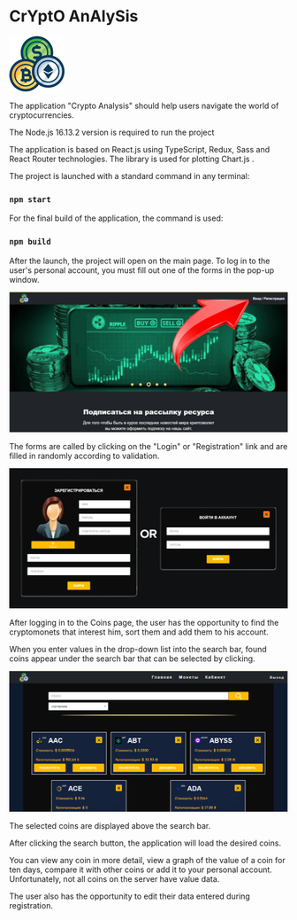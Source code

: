 # CrYptO AnAlySis

![alt text](https://raw.githubusercontent.com/KutuzovSergey/images/main/logo_min_100px.png)

The application "Crypto Analysis" should help users navigate the world of cryptocurrencies.

The Node.js 16.13.2 version is required to run the project 

The application is based on React.js using TypeScript, Redux, Sass and React Router technologies. The library is used for plotting Chart.js .

The project is launched with a standard command in any terminal:

### `npm start`

For the final build of the application, the command is used:

### `npm build`

After the launch, the project will open on the main page. 
To log in to the user's personal account, you must fill out one of the forms in the pop-up window.

![alt text](https://raw.githubusercontent.com/KutuzovSergey/images/main/001.png)

The forms are called by clicking on the "Login" or "Registration" link and are filled in randomly according to validation. 

![alt text](https://raw.githubusercontent.com/KutuzovSergey/images/main/002.png)

After logging in to the Coins page, the user has the opportunity to find the cryptomonets that interest him, sort them and add them to his account.

When you enter values in the drop-down list into the search bar, found coins appear under the search bar that can be selected by clicking.

![alt text](https://raw.githubusercontent.com/KutuzovSergey/images/main/gif_3.gif)

The selected coins are displayed above the search bar.

After clicking the search button, the application will load the desired coins.

You can view any coin in more detail, view a graph of the value of a coin for ten days, compare it with other coins or add it to your personal account. Unfortunately, not all coins on the server have value data.

The user also has the opportunity to edit their data entered during registration.